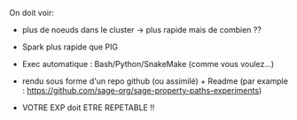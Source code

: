 On doit voir:

- plus de noeuds dans le cluster -> plus rapide mais de combien ??

- Spark plus rapide que PIG

- Exec automatique  : Bash/Python/SnakeMake (comme vous voulez...)

- rendu sous forme d'un repo github (ou assimilé)  + Readme (par example : https://github.com/sage-org/sage-property-paths-experiments)


- VOTRE EXP doit ETRE REPETABLE !!
